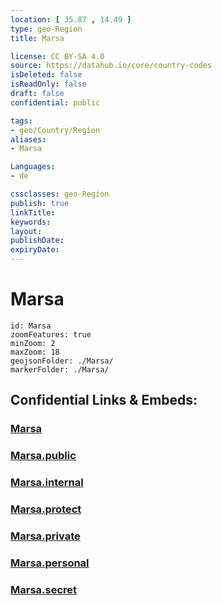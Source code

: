 ```yaml
---
location: [ 35.87 , 14.49 ] 
type: geo-Region
title: Marsa

license: CC BY-SA 4.0
source: https://datahub.io/core/country-codes
isDeleted: false
isReadOnly: false
draft: false
confidential: public

tags:
- geo/Country/Region
aliases:
- Marsa

Languages:
- de

cssclasses: geo-Region
publish: true
linkTitle: 
keywords: 
layout: 
publishDate: 
expiryDate: 
---
```


# Marsa

```leaflet
id: Marsa
zoomFeatures: true 
minZoom: 2 
maxZoom: 18
geojsonFolder: ./Marsa/
markerFolder: ./Marsa/
```


## Confidential Links & Embeds: 

### [Marsa](/_Standards/Earth/Continent/Europe/Europe~South/Malta/Regions~Malta/Xlokk/counties~Xlokk/Marsa.md) 

### [Marsa.public](/_public/Earth/Continent/Europe/Europe~South/Malta/Regions~Malta/Xlokk/counties~Xlokk/Marsa.public.md) 

### [Marsa.internal](/_internal/Earth/Continent/Europe/Europe~South/Malta/Regions~Malta/Xlokk/counties~Xlokk/Marsa.internal.md) 

### [Marsa.protect](/_protect/Earth/Continent/Europe/Europe~South/Malta/Regions~Malta/Xlokk/counties~Xlokk/Marsa.protect.md) 

### [Marsa.private](/_private/Earth/Continent/Europe/Europe~South/Malta/Regions~Malta/Xlokk/counties~Xlokk/Marsa.private.md) 

### [Marsa.personal](/_personal/Earth/Continent/Europe/Europe~South/Malta/Regions~Malta/Xlokk/counties~Xlokk/Marsa.personal.md) 

### [Marsa.secret](/_secret/Earth/Continent/Europe/Europe~South/Malta/Regions~Malta/Xlokk/counties~Xlokk/Marsa.secret.md)

